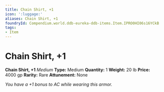 ```yaml
---
title: Chain Shirt, +1
icon: ':luggage:'
aliases: Chain Shirt, +1
foundryId: Compendium.world.ddb-eureka-ddb-items.Item.IPRO0HI06s16YCkB
tags:
- Item
---
```


# Chain Shirt, +1

**Chain Shirt, +1**
_Medium_
**Type:** Medium
**Quantity:** 1
**Weight:** 20 lb
**Price:** 4000 gp
**Rarity:** Rare
**Attunement:** None

*You have a +1 bonus to AC while wearing this armor.*